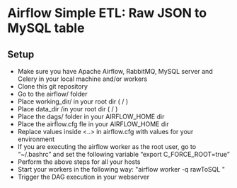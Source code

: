# Airflow Simple ETL: Raw JSON to MySQL table 

## Setup

* Make sure you have Apache Airflow, RabbitMQ, MySQL server and Celery in your local machine and/or workers 
* Clone this git repository 
* Go to the airflow/ folder 
* Place working_dir/ in your root dir ( / ) 
* Place data_dir /in your root dir ( / ) 
* Place the dags/ folder in your AIRFLOW_HOME dir
* Place the airflow.cfg fle in your AIRFLOW_HOME dir
* Replace values inside <..> in airflow.cfg with values for your environment
* If you are executing the airflow worker as the root user, go to “~/.bashrc” and set the following variable “export C_FORCE_ROOT=true”
* Perform the above steps for all your hosts
* Start your workers in  the following way: "airflow worker -q rawToSQL " 
* Trigger the DAG execution in your webserver
